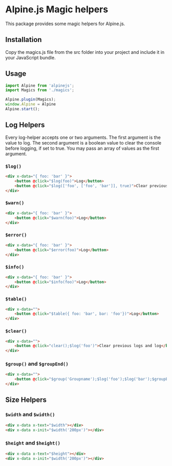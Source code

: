 # Alpine.js Magic helpers

This package provides some magic helpers for Alpine.js.

## Installation

Copy the magics.js file from the src folder into your project and include it in your JavaScript bundle.

## Usage

```js
import Alpine from 'alpinejs';
import Magics from './magics';

Alpine.plugin(Magics);
window.Alpine = Alpine
Alpine.start();
```

## Log Helpers

Every log-helper accepts one or two arguments. 
The first argument is the value to log. 
The second argument is a boolean value to clear the console before logging, if set to true.
You may pass an array of values as the first argument.

### `$log()`

```html
<div x-data="{ foo: 'bar' }">
    <button @click="$log(foo)">Log</button>
    <button @click="$log(['foo', ['foo', 'bar']], true)">Clear previous logs and log</button>
</div>
```

### `$warn()`

```html
<div x-data="{ foo: 'bar' }">
    <button @click="$warn(foo)">Log</button>
</div>
```

### `$error()`

```html
<div x-data="{ foo: 'bar' }">
    <button @click="$error(foo)">Log</button>
</div>
```

### `$info()`

```html
<div x-data="{ foo: 'bar' }">
    <button @click="$info(foo)">Log</button>
</div>
```

### `$table()`

```html
<div x-data="">
    <button @click="$table({ foo: 'bar', bar: 'foo'})">Log</button>
</div>
```

### `$clear()`

```html
<div x-data="">
    <button @click="clear();$log('foo')">Clear previous logs and log</button>
</div>
```

### `$group()` and `$groupEnd()`

```html
<div x-data="">
    <button @click="$group('Groupname');$log('foo');$log('bar');$groupEnd()">Group logs</button>
</div>
```

## Size Helpers

### `$width` and `$width()`

```html
<div x-data x-text="$width"></div>
<div x-data x-init="$width('200px')"></div>
```

### `$height` and `$height()`

```html
<div x-data x-text="$height"></div>
<div x-data x-init="$width('200px')"></div>
```
